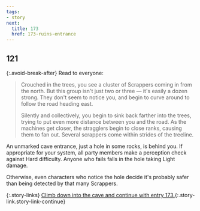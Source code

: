 ```yaml
---
tags:
- story
next:
  title: 173
  href: 173-ruins-entrance
---
```


## 121

{:.avoid-break-after}
Read to everyone:

> Crouched in the trees, you see a cluster of Scrappers coming in from the north.
> But this group isn't just two or three — it's easily a dozen strong.
> They don't seem to notice you, and begin to curve around to follow the road heading east.
>
> Silently and collectively, you begin to sink back farther into the trees, trying to put even more distance between you and the road.
> As the machines get closer, the stragglers begin to close ranks, causing them to fan out.
> Several scrappers come within strides of the treeline.

An unmarked cave entrance, just a hole in some rocks, is behind you.
If appropriate for your system, all party members make a perception check against Hard difficulty.
Anyone who fails falls in the hole taking Light damage.

Otherwise, even characters who notice the hole decide it's probably safer than being detected by that many Scrappers.

{:.story-links}
[Climb down into the cave and continue with entry 173.](173-ruins-entrance.md){:.story-link.story-link-continue}
